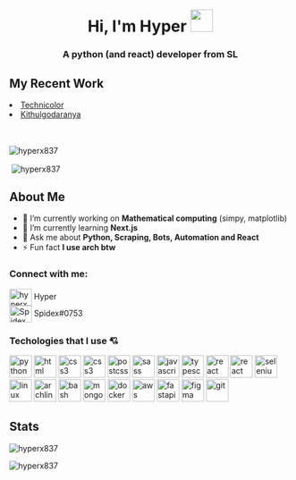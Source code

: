 <h1 align="center">Hi, I'm Hyper <img src="https://raw.githubusercontent.com/MartinHeinz/MartinHeinz/master/wave.gif" width=40></h1>
<h3 align="center">A python (and react) developer from SL</h3>


## My Recent Work
<li><a href="https://technicolor.netlify.app/">Technicolor<a></li>
<li><a href="https://kithulgodaranya.github.io/">Kithulgodaranya<a></li>
<br><br>
<p align="left"><img src="https://komarev.com/ghpvc/?username=hyperx837&label=Profile%20views&color=0e75b6&style=flat" alt="hyperx837" /></p>
<p>&nbsp;<img align="center" src="https://github-readme-stats.vercel.app/api?username=hyperx837&show_icons=true&locale=en" alt="hyperx837" /></p>


## About Me

- 🔭 I’m currently working on **Mathematical computing** (simpy, matplotlib) <br>
- 🌱 I’m currently learning **Next.js**<br>
- 💬 Ask me about **Python, Scraping, Bots, Automation and React**<br>
- ⚡ Fun fact **I use arch btw**<br>


<h3 align="left">Connect with me:</h3>
<p align="left">
    <a href="https://dribbble.com/hyperx837" target="blank"><img align="center" src="https://raw.githubusercontent.com/rahuldkjain/github-profile-readme-generator/master/src/images/icons/Social/dribbble.svg" alt="hyperx837" height="30" width="40" /></a> Hyper 
 <br>
<img align="center" src="https://raw.githubusercontent.com/rahuldkjain/github-profile-readme-generator/master/src/images/icons/Social/discord.svg" alt="Spidex#0753" height="30" width="40" /> Spidex#0753
</p>

<h3 align="left">Techologies that I use 💘</h3>
<p align="left"> 
    <a href="https://python.org" target="_blank"><img src="https://cdn.svgporn.com/logos/python.svg" alt="python" width="40" height="40"/></a> 
    <a href="https://w3schools.com/html/" target="_blank"><img src="https://cdn.svgporn.com/logos/html-5.svg" alt="html" width="40" height="40"/></a> 
    <a href="https://w3schools.com/css/" target="_blank"><img src="https://cdn.svgporn.com/logos/css-3.svg" alt="css3" width="40" height="40"/></a>
    <a href="https://tailwincss.com/" target="_blank"><img src="https://cdn.svgporn.com/logos/tailwindcss-icon.svg" alt="css3" width="40" height="40"/></a>
    <a href="https://github.com/postcss/postcss" target="_blank"><img src="https://cdn.svgporn.com/logos/postcss.svg" alt="postcss" width="40" height="40"/></a>
    <a href="https://sass-lang.com" target="_blank"><img src="https://cdn.svgporn.com/logos/sass.svg" alt="sass" width="40" height="40"/></a> 
    <a href="https://w3schools.com/javascript/" target="_blank"><img src="https://cdn.svgporn.com/logos/javascript.svg" alt="javascript" width="40" height="40"/></a> 
    <a href="https://typescriptlang.org/" target="_blank"><img src="https://cdn.svgporn.com/logos/typescript-icon.svg" alt="typescript" width="40" height="40"/></a> 
    <a href="https://reactjs.org/" target="_blank"><img src="https://cdn.svgporn.com/logos/react.svg" alt="react" width="40" height="40"/></a> 
    <a href="https://reactjs.org/" target="_blank"><img src="https://cdn.svgporn.com/logos/create-react-app.svg" alt="react" width="40" height="40"/></a> 
    <a href="https://selenium.dev" target="_blank"><img src="https://cdn.svgporn.com/logos/selenium.svg" alt="selenium" width="40" height="40"/></a> 
    <a href="https://linux.org/" target="_blank"><img src="https://cdn.svgporn.com/logos/linux-tux.svg" alt="linux" width="40" height="40"/></a> 
    <a href="https://archlinux.org/" target="_blank"><img src="https://cdn.svgporn.com/logos/archlinux.svg" alt="archlinux" width="40" height="40"/></a> 
    <a href="https://gnu.org/software/bash/" target="_blank"><img src="https://cdn.svgporn.com/logos/bash-icon.svg" alt="bash" width="40" height="40"/></a>
    <a href="https://mongodb.com/" target="_blank"><img src="https://cdn.svgporn.com/logos/mongodb.svg" alt="mongodb" width="40" height="40"/></a> 
    <a href="https://docker.com/" target="_blank"><img src="https://cdn.svgporn.com/logos/docker-icon.svg" alt="docker" width="40"//></a>
    <a href="https://aws.amazon.com/" target="_blank"><img src="https://cdn.svgporn.com/logos/aws.svg" alt="aws" width="40"//></a>
    <a href="https://fastapi.tiangolo.com/" target="_blank"><img src="https://fastapi.tiangolo.com/img/logo-margin/logo-teal.png" alt="fastapi" width="40"//></a>
    <a href="https://figma.com/" target="_blank"><img src="https://cdn.svgporn.com/logos/figma.svg" alt="figma" width="40" height="40"/></a>
    <a href="https://git-scm.com/" target="_blank"><img src="https://cdn.svgporn.com/logos/git-icon.svg" alt="git" width="40" height="40"/></a> 
</p>


## Stats
<p><img align="center" src="https://github-readme-streak-stats.herokuapp.com/?user=hyperx837&" alt="hyperx837" /></p>
<p><img align="left" src="https://github-readme-stats.vercel.app/api/top-langs?username=hyperx837&show_icons=true&locale=en&layout=compact" alt="hyperx837" /></p>
